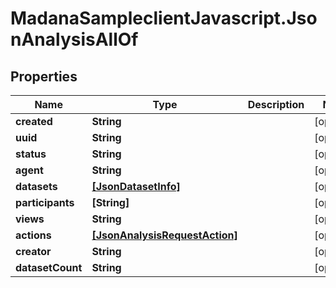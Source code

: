# MadanaSampleclientJavascript.JsonAnalysisAllOf

## Properties

Name | Type | Description | Notes
------------ | ------------- | ------------- | -------------
**created** | **String** |  | [optional] 
**uuid** | **String** |  | [optional] 
**status** | **String** |  | [optional] 
**agent** | **String** |  | [optional] 
**datasets** | [**[JsonDatasetInfo]**](JsonDatasetInfo.md) |  | [optional] 
**participants** | **[String]** |  | [optional] 
**views** | **String** |  | [optional] 
**actions** | [**[JsonAnalysisRequestAction]**](JsonAnalysisRequestAction.md) |  | [optional] 
**creator** | **String** |  | [optional] 
**datasetCount** | **String** |  | [optional] 


